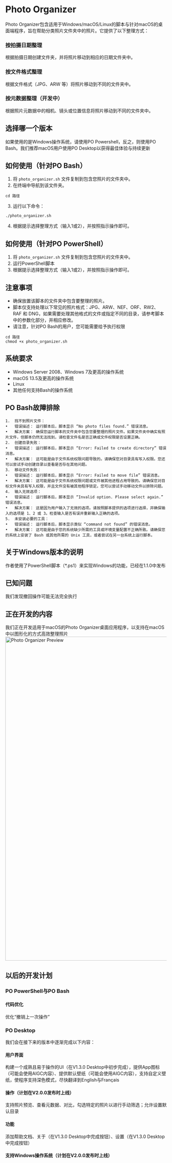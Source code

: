# Photo Organizer
Photo Organizer包含适用于Windows/macOS/Linux的脚本与针对macOS的桌面端程序，旨在帮助分类照片文件夹中的照片。它提供了以下整理方式：
### 按拍摄日期整理
根据拍摄日期创建文件夹，并将照片移动到相应的日期文件夹中。
### 按文件格式整理
根据文件格式（JPG、ARW 等）将照片移动到不同的文件夹中。
### 按元数据整理（开发中）
根据照片元数据中的相机、镜头或位置信息将照片移动到不同的文件夹中。
## 选择哪一个版本
如果使用的是Windows操作系统，请使用PO Powershell，反之，则使用PO Bash。我们推荐macOS用户使用PO Desktop以获得最佳体验与持续更新
## 如何使用（针对PO Bash）
1. 将 `photo_organizer.sh` 文件复制到包含您照片的文件夹中。
2. 在终端中导航到该文件夹。
```
cd 路径
```
3. 运行以下命令：
```
./photo_organizer.sh
```
4. 根据提示选择整理方式（输入1或2），并按照指示操作即可。
## 如何使用（针对PO PowerShell）
1. 将 `photo_organizer.sh` 文件复制到包含您照片的文件夹中。
2. 运行PowerShell脚本
3. 根据提示选择整理方式（输入1或2），并按照指示操作即可。
## 注意事项
- 确保放置该脚本的文件夹中包含要整理的照片。
- 脚本仅支持处理以下常见的照片格式：JPG、ARW、NEF、ORF、RW2、RAF 和 DNG，如果需要处理其他格式的文件或指定不同的目录，请参考脚本中的参数化部分，并相应修改。
- 请注意，针对PO Bash的用户，您可能需要给予执行权限
```
cd 路径
chmod +x photo_organizer.sh
```
## 系统要求
- Windows Server 2008、Windows 7及更高的操作系统
- macOS 13.5及更高的操作系统
- Linux
- 其他任何支持Bash的操作系统
## PO Bash故障排除
	1.	找不到照片文件：
	•	错误描述： 运行脚本后，脚本显示 “No photo files found.” 错误消息。
	•	解决方案： 确保您运行脚本的文件夹中包含您要整理的照片文件。如果文件夹中确实有照片文件，但脚本仍然无法找到，请检查文件名是否正确或文件权限是否设置正确。
	2.	创建目录失败：
	•	错误描述： 运行脚本后，脚本显示 “Error: Failed to create directory” 错误消息。
	•	解决方案： 这可能是由于文件系统权限问题导致的。请确保您对目录具有写入权限。您还可以尝试手动创建目录以查看是否存在其他问题。
	3.	移动文件失败：
	•	错误描述： 运行脚本后，脚本显示 “Error: Failed to move file” 错误消息。
	•	解决方案： 这可能是由于文件系统权限问题或文件被其他进程占用导致的。请确保您对目标文件夹具有写入权限，并且文件没有被其他程序锁定。您可以尝试手动移动文件以排除问题。
	4.	输入无效选项：
	•	错误描述： 运行脚本后，脚本显示 “Invalid option. Please select again.” 错误消息。
	•	解决方案： 这是因为用户输入了无效的选项。请按照脚本提供的选项进行选择，并确保输入的选项是 1、2 或 3。检查输入是否有误并重新输入正确的选项。
	5.	未安装必要的工具：
	•	错误描述： 运行脚本后，脚本显示类似 “command not found” 的错误消息。
	•	解决方案： 这可能是由于您的系统缺少所需的工具或环境变量配置不正确所致。请确保您的系统上安装了 Bash 或其他所需的 Unix 工具，或者尝试在另一台系统上运行脚本。
## 关于Windows版本的说明
作者使用了PowerShell脚本（*.ps1）来实现Windows的功能，已经在1.1.0中发布
## 已知问题
我们发现撤回操作可能无法完全执行
## 正在开发的内容
我们正在开发适用于macOS的Photo Organizer桌面应用程序，以支持在macOS中以图形化的方式高效整理照片
<img width="1012" alt="Photo Organizer Preview" src="https://github.com/user-attachments/assets/fa723772-cf85-419f-b34e-374a6d1471c6">
## 以后的开发计划
### PO PowerShell与PO Bash
#### 代码优化
优化“撤销上一次操作”
### PO Desktop
我们会在接下来的版本中逐渐完成以下内容：
#### 用户界面
构建一个成熟且易于操作的UI（在V1.3.0 Desktop中初步完成），提供App图标（可能会使用AIGC内容）、提供默认壁纸（可能会使用AIGC内容），支持自定义壁纸，使程序支持深色模式，尽快翻译到English与Français
#### 操作（计划在V2.0.0发布时上线）
支持照片预览、查看元数据、对比，勾选特定的照片以进行手动筛选；允许设置默认目录
#### 功能
添加帮助文档、关于（在V1.3.0 Desktop中完成按钮）、设置（在V1.3.0 Desktop中完成按钮）
#### 支持Windows操作系统（计划在V2.0.0发布时上线）
